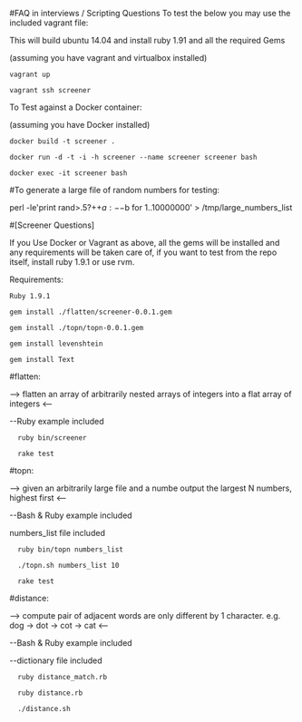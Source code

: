 #FAQ in interviews / Scripting Questions
To test the below you may use the included vagrant file:

This will build ubuntu 14.04 and install ruby 1.91 and all the required Gems
  
  (assuming you have vagrant and virtualbox installed)
  
    vagrant up
    
    vagrant ssh screener

To Test against a Docker container:

  (assuming you have Docker installed)

    docker build -t screener .

    docker run -d -t -i -h screener --name screener screener bash

    docker exec -it screener bash 

#To generate a large file of random numbers for testing:

  perl -le'print rand>.5?++$a:--$b for 1..10000000' > /tmp/large_numbers_list

#[Screener Questions]

If you Use Docker or Vagrant as above, all the gems will be installed and any requirements will be taken care of, if you want to test from the repo itself, install ruby 1.9.1 or use rvm.

Requirements:

    Ruby 1.9.1
  
    gem install ./flatten/screener-0.0.1.gem 
  
    gem install ./topn/topn-0.0.1.gem
    
    gem install levenshtein
    
    gem install Text
  



#flatten: 

--> flatten an array of arbitrarily nested arrays of integers into a flat array of integers <--

--Ruby example included
      
      ruby bin/screener

      rake test
      


  
#topn: 

 --> given an arbitrarily large file and a numbe output the largest N numbers, highest first <--

--Bash & Ruby example included

numbers_list file included

      ruby bin/topn numbers_list

      ./topn.sh numbers_list 10

      rake test

 
 
  
#distance: 

 --> compute pair of adjacent words are only different by 1 character. e.g. dog -> dot -> cot -> cat <--

--Bash & Ruby example included

--dictionary file included

      ruby distance_match.rb

      ruby distance.rb

      ./distance.sh
